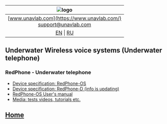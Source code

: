 | ![logo](https://ucnl.github.io/documentation/sm_logo.png) |
| :---: |
| [www.unavlab.com](https://www.unavlab.com/) <br/> [support@unavlab.com](mailto:support@unavlab.com) |
| [EN](underwater_wireless_voice_systems_en.md) \| [RU](underwater_wireless_voice_systems_ru.md) |

## Underwater Wireless voice systems (Underwater telephone)
### RedPhone - Underwater telephone
* [Device specification: RedPhone-OS](/documentation/EN/RedPhone/RedPhone_OS_Specification_en.md)
* [Device specification: RedPhone-D (info is updating)]()  
* [RedPhone-OS User's manual](/documentation/EN/RedPhone/RedPhone_OS_Users_manual_en.md)
* [Media: tests videos, tutorials etc.](/documentation/EN/RedPhone/media.md)

## [Home](README.md)
